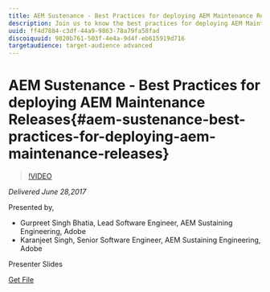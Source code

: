 ```yaml
---
title: AEM Sustenance - Best Practices for deploying AEM Maintenance Releases
description: Join us to know the best practices for deploying AEM Maintenance Releases i.e. Service Packs & Cumulative Fix Packs. We will also cover the common challenges in deploying them and demonstrate improvements done in package manager. In this session you will learn best practices, validations and monitoring tips for deployments of maintenance releases.
uuid: ff4d7884-c3df-44a9-9863-78a79fa58fad
discoiquuid: 9020b761-503f-4e4a-9d4f-eb615919d716
targetaudience: target-audience advanced
---
```


# AEM Sustenance - Best Practices for deploying AEM Maintenance Releases{#aem-sustenance-best-practices-for-deploying-aem-maintenance-releases}

>[!VIDEO](https://video.tv.adobe.com/v/18982/?quality=9)

*Delivered June 28,2017*

Presented by,

* Gurpreet Singh Bhatia, Lead Software Engineer, AEM Sustaining Engineering, Adobe
* Karanjeet Singh, Senior Software Engineer, AEM Sustaining Engineering, Adobe

Presenter Slides

[Get File](assets/aem-sustenance-best-practices-gems.pdf)
<!--
[Get back to the Overview](https://helpx.adobe.com/experience-manager/kt/eseminars/gems/aem-index.html)
-->
